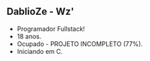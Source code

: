 ## DablioZe - Wz'

* Programador Fullstack!
* 18 anos.
* Ocupado - PROJETO INCOMPLETO (77%).
* Iniciando em C.
